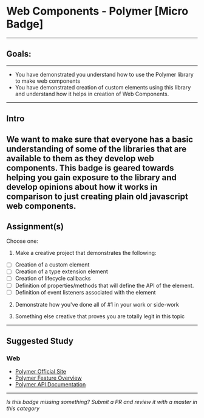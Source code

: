 # Web Components - Polymer [Micro Badge]

------

## Goals:

------

- You have demonstrated you understand how to use the Polymer library to make web components
- You have demonstrated creation of custom elements using this library and understand how it helps in creation of Web Components.

-----

## Intro

We want to make sure that everyone has a basic understanding of some of the libraries that are available to them as they develop web components. This badge is geared towards helping you gain exposure to the library and develop opinions about how it works in comparison to just creating plain old javascript web components.
-----

## Assignment(s)

Choose one:

1) Make a creative project that demonstrates the following:
- [ ] Creation of a custom element
- [ ] Creation of a type extension element
- [ ] Creation of lifecycle callbacks
- [ ] Definition of properties/methods that will define the API of the element.
- [ ] Definition of event listeners associated with the element

2) Demonstrate how you've done all of #1 in your work or side-work

3) Something else creative that proves you are totally legit in this topic

---------------

## Suggested Study

### Web
- [Polymer Official Site](https://www.polymer-project.org/1.0/)
- [Polymer Feature Overview](https://www.polymer-project.org/1.0/docs/devguide/feature-overview)
- [Polymer API Documentation](https://www.polymer-project.org/1.0/docs/api/Polymer.Base)

-----

  *Is this badge missing something? Submit a PR and review it with a master in this category*
